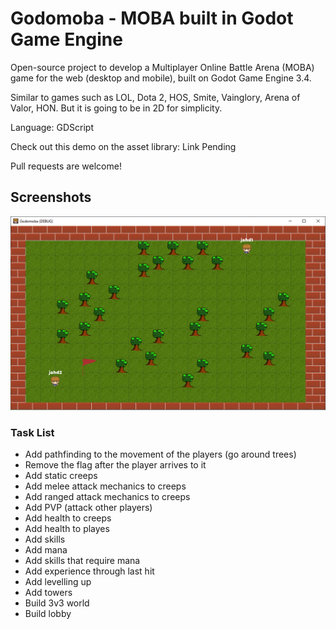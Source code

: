 # Godomoba - MOBA built in Godot Game Engine

Open-source project to develop a Multiplayer Online Battle Arena (MOBA) game for the web (desktop and mobile), built on Godot Game Engine 3.4.

Similar to games such as LOL, Dota 2, HOS, Smite, Vainglory, Arena of Valor, HON. But it is going to be in 2D for simplicity.

Language: GDScript

Check out this demo on the asset library: Link Pending

Pull requests are welcome!

## Screenshots

![Screenshot](screenshots/early.png)

### Task List

* Add pathfinding to the movement of the players (go around trees)
* Remove the flag after the player arrives to it
* Add static creeps
* Add melee attack mechanics to creeps
* Add ranged attack mechanics to creeps
* Add PVP (attack other players)
* Add health to creeps
* Add health to playes
* Add skills
* Add mana
* Add skills that require mana
* Add experience through last hit
* Add levelling up
* Add towers
* Build 3v3 world
* Build lobby
